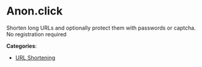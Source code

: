# Anon.click


Shorten long URLs and optionally protect them with passwords or captcha.  No registration required



**Categories**:
- [URL Shortening](https://github.com/apis-list/apis-list#url-shortening)




